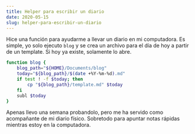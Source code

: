 ```yaml
---
title: Helper para escribir un diario
date: 2020-05-15
slug: helper-para-escribir-un-diario
---
```


Hice una función para ayudarme a llevar un diario en mi computadora. Es simple, yo solo ejecuto `blog` y se crea un archivo para el día de hoy a partir de un template. Si hoy ya existe, solamente lo abre.

```sh
function blog {
	blog_path="${HOME}/Documents/blog"
	today="${blog_path}/$(date +%Y-%m-%d).md"
	if test ! -f $today; then
		cp "${blog_path}/template.md" $today
	fi
	subl $today
}
```

Apenas llevo una semana probandolo, pero me ha servido como acompañante de mi diario físico. Sobretodo para apuntar notas rápidas mientras estoy en la computadora.
